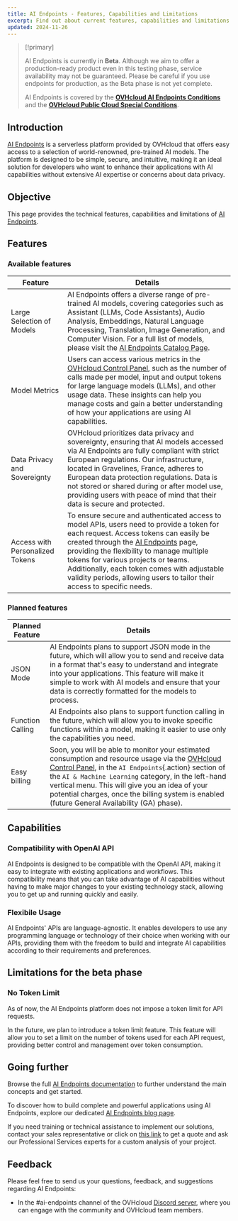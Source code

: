 ```yaml
---
title: AI Endpoints - Features, Capabilities and Limitations
excerpt: Find out about current features, capabilities and limitations of AI Endpoints
updated: 2024-11-26
---
```


> [!primary]
>
> AI Endpoints is currently in **Beta**. Although we aim to offer a production-ready product even in this testing phase, service availability may not be guaranteed. Please be careful if you use endpoints for production, as the Beta phase is not yet complete.
>
> AI Endpoints is covered by the **[OVHcloud AI Endpoints Conditions](https://storage.gra.cloud.ovh.net/v1/AUTH_325716a587c64897acbef9a4a4726e38/contracts/48743bf-AI_Endpoints-ALL-1.1.pdf)** and the **[OVHcloud Public Cloud Special Conditions](https://storage.gra.cloud.ovh.net/v1/AUTH_325716a587c64897acbef9a4a4726e38/contracts/d2a208c-Conditions_particulieres_OVH_Stack-WE-9.0.pdf)**.
>

## Introduction

[AI Endpoints](https://endpoints.ai.cloud.ovh.net/) is a serverless platform provided by OVHcloud that offers easy access to a selection of world-renowned, pre-trained AI models. The platform is designed to be simple, secure, and intuitive, making it an ideal solution for developers who want to enhance their applications with AI capabilities without extensive AI expertise or concerns about data privacy.

## Objective

This page provides the technical features, capabilities and limitations of [AI Endpoints](https://endpoints.ai.cloud.ovh.net/).

## Features

### Available features

| Feature                                    | Details                                                                                                                                                                                                                                      |
|--------------------------------------------|----------------------------------------------------------------------------------------------------------------------------------------------------------------------------------------------------------------------------------------------|
| Large Selection of Models                        | AI Endpoints offers a diverse range of pre-trained AI models, covering categories such as Assistant (LLMs, Code Assistants), Audio Analysis, Embeddings, Natural Language Processing, Translation, Image Generation, and Computer Vision. For a full list of models, please visit the [AI Endpoints Catalog Page](https://endpoints.ai.cloud.ovh.net/catalog).                                                                          |
| Model Metrics | Users can access various metrics in the [OVHcloud Control Panel](/links/manager), such as the number of calls made per model, input and output tokens for large language models (LLMs), and other usage data. These insights can help you manage costs and gain a better understanding of how your applications are using AI capabilities.                                                                                              |
| Data Privacy and Sovereignty | OVHcloud prioritizes data privacy and sovereignty, ensuring that AI models accessed via AI Endpoints are fully compliant with strict European regulations. Our infrastructure, located in Gravelines, France, adheres to European data protection regulations. Data is not stored or shared during or after model use, providing users with peace of mind that their data is secure and protected.                                                                          |
| Access with Personalized Tokens | To ensure secure and authenticated access to model APIs, users need to provide a token for each request. Access tokens can easily be created through the [AI Endpoints](https://endpoints.ai.cloud.ovh.net) page, providing the flexibility to manage multiple tokens for various projects or teams. Additionally, each token comes with adjustable validity periods, allowing users to tailor their access to specific needs. 

### Planned features

| Planned Feature                                    | Details                                                                                                                                                                                                                                      |
|--------------------------------------------|----------------------------------------------------------------------------------------------------------------------------------------------------------------------------------------------------------------------------------------------|
| JSON Mode                        | AI Endpoints plans to support JSON mode in the future, which will allow you to send and receive data in a format that's easy to understand and integrate into your applications. This feature will make it simple to work with AI models and ensure that your data is correctly formatted for the models to process.                                                                          |
| Function Calling | AI Endpoints also plans to support function calling in the future, which will allow you to invoke specific functions within a model, making it easier to use only the capabilities you need. |
| Easy billing | Soon, you will be able to monitor your estimated consumption and resource usage via the [OVHcloud Control Panel](/links/manager), in the `AI Endpoints`{.action} section of the `AI & Machine Learning` category, in the left-hand vertical menu. This will give you an idea of your potential charges, once the billing system is enabled (future General Availability (GA) phase).

## Capabilities

### Compatibility with OpenAI API

AI Endpoints is designed to be compatible with the OpenAI API, making it easy to integrate with existing applications and workflows. This compatibility means that you can take advantage of AI capabilities without having to make major changes to your existing technology stack, allowing you to get up and running quickly and easily.

### Flexibile Usage

AI Endpoints' APIs are language-agnostic. It enables developers to use any programming language or technology of their choice when working with our APIs, providing them with the freedom to build and integrate AI capabilities according to their requirements and preferences.

## Limitations for the beta phase

### No Token Limit

As of now, the AI Endpoints platform does not impose a token limit for API requests.

In the future, we plan to introduce a token limit feature. This feature will allow you to set a limit on the number of tokens used for each API request, providing better control and management over token consumption.

## Going further

Browse the full [AI Endpoints documentation](/products/public-cloud-ai-and-machine-learning-ai-endpoints) to further understand the main concepts and get started.

To discover how to build complete and powerful applications using AI Endpoints, explore our dedicated [AI Endpoints blog page](https://blog.ovhcloud.com/tag/ai-endpoints/).

If you need training or technical assistance to implement our solutions, contact your sales representative or click on [this link](/links/professional-services) to get a quote and ask our Professional Services experts for a custom analysis of your project.

## Feedback

Please feel free to send us your questions, feedback, and suggestions regarding AI Endpoints:

- In the #ai-endpoints channel of the OVHcloud [Discord server](https://discord.gg/ovhcloud), where you can engage with the community and OVHcloud team members.
